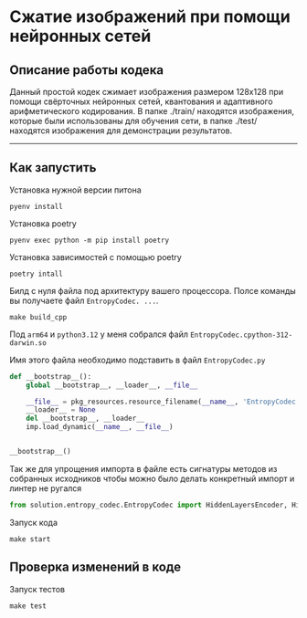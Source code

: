# Cжатие изображений при помощи нейронных сетей

## Описание работы кодека
Данный простой кодек сжимает изображения размером 128x128 при помощи свёрточных нейронных сетей, квантования и адаптивного арифметического кодирования.
В папке ./train/ находятся изображения, которые были использованы для обучения сети, в папке ./test/ находятся изображения для демонстрации результатов.


---
## Как запустить
Установка нужной версии питона
```shell
pyenv install
```

Установка poetry
```shell
pyenv exec python -m pip install poetry
```

Установка зависимостей с помощью poetry
```shell
poetry intall
```


Билд с нуля файла под архитектуру вашего процессора. Полсе команды вы получаете файл `EntropyCodec. ...`. 
```shell
make build_cpp
```
Под `arm64` и `python3.12` у меня собрался файл `EntropyCodec.cpython-312-darwin.so`

Имя этого файла необходимо подставить в файл `EntropyCodec.py`
```py
def __bootstrap__():
    global __bootstrap__, __loader__, __file__

    __file__ = pkg_resources.resource_filename(__name__, 'EntropyCodec.cpython-312-darwin.so')
    __loader__ = None
    del __bootstrap__, __loader__
    imp.load_dynamic(__name__, __file__)


__bootstrap__()
```

Так же для упрощения импорта в файле есть сигнатуры методов из собранных исходников чтобы можно было делать конкретный импорт и линтер не ругался

```py
from solution.entropy_codec.EntropyCodec import HiddenLayersEncoder, HiddenLayersDecoder
```

Запуск кода
```shell
make start
```

## Проверка изменений в коде
Запуск тестов
```shell
make test
```
